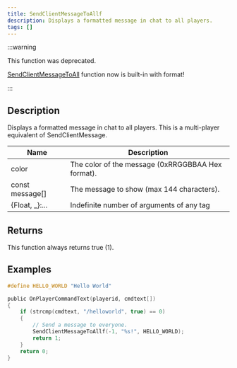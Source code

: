 ```yaml
---
title: SendClientMessageToAllf
description: Displays a formatted message in chat to all players.
tags: []
---
```


<VersionWarn version='open.mp beta build 6' />

:::warning

This function was deprecated.

[SendClientMessageToAll](SendClientMessageToAll) function now is built-in with format!

:::

## Description

Displays a formatted message in chat to all players. This is a multi-player equivalent of SendClientMessage.

| Name            | Description                                       |
| --------------- | ------------------------------------------------- |
| color           | The color of the message (0xRRGGBBAA Hex format). |
| const message[] | The message to show (max 144 characters).         |
| \{Float, _\}:...   | Indefinite number of arguments of any tag         |

## Returns

This function always returns true (1).

## Examples

```c
#define HELLO_WORLD "Hello World"

public OnPlayerCommandText(playerid, cmdtext[])
{
    if (strcmp(cmdtext, "/helloworld", true) == 0)
    {
        // Send a message to everyone.
        SendClientMessageToAllf(-1, "%s!", HELLO_WORLD);
        return 1;
    }
    return 0;
}
```
